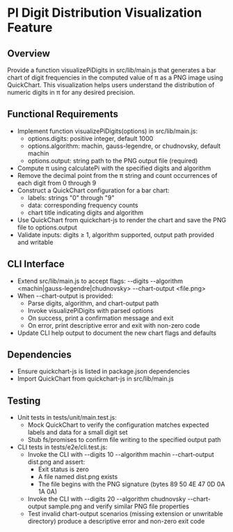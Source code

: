 # PI Digit Distribution Visualization Feature

## Overview
Provide a function visualizePiDigits in src/lib/main.js that generates a bar chart of digit frequencies in the computed value of π as a PNG image using QuickChart. This visualization helps users understand the distribution of numeric digits in π for any desired precision.

## Functional Requirements

- Implement function visualizePiDigits(options) in src/lib/main.js:
  - options.digits: positive integer, default 1000
  - options.algorithm: machin, gauss-legendre, or chudnovsky, default machin
  - options.output: string path to the PNG output file (required)
- Compute π using calculatePi with the specified digits and algorithm
- Remove the decimal point from the π string and count occurrences of each digit from 0 through 9
- Construct a QuickChart configuration for a bar chart:
  - labels: strings "0" through "9"
  - data: corresponding frequency counts
  - chart title indicating digits and algorithm
- Use QuickChart from quickchart-js to render the chart and save the PNG file to options.output
- Validate inputs: digits ≥ 1, algorithm supported, output path provided and writable

## CLI Interface

- Extend src/lib/main.js to accept flags:
  --digits <n>
  --algorithm <machin|gauss-legendre|chudnovsky>
  --chart-output <file.png>
- When --chart-output is provided:
  - Parse digits, algorithm, and chart-output path
  - Invoke visualizePiDigits with parsed options
  - On success, print a confirmation message and exit
  - On error, print descriptive error and exit with non-zero code
- Update CLI help output to document the new chart flags and defaults

## Dependencies

- Ensure quickchart-js is listed in package.json dependencies
- Import QuickChart from quickchart-js in src/lib/main.js

## Testing

- Unit tests in tests/unit/main.test.js:
  - Mock QuickChart to verify the configuration matches expected labels and data for a small digit set
  - Stub fs/promises to confirm file writing to the specified output path
- CLI tests in tests/e2e/cli.test.js:
  - Invoke the CLI with --digits 10 --algorithm machin --chart-output dist.png and assert:
    - Exit status is zero
    - A file named dist.png exists
    - The file begins with the PNG signature (bytes 89 50 4E 47 0D 0A 1A 0A)
  - Invoke the CLI with --digits 20 --algorithm chudnovsky --chart-output sample.png and verify similar PNG file properties
  - Test invalid chart-output scenarios (missing extension or unwritable directory) produce a descriptive error and non-zero exit code